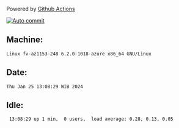 Powered by [Github Actions](https://github.com/features/actions)

[![Auto commit](https://github.com/hiage/workstation/workflows/Auto%20commit/badge.svg)](https://github.com/hiage/workstation/actions?query=workflow%3A%22Auto+commit%22)

## Machine:
```
Linux fv-az1153-248 6.2.0-1018-azure x86_64 GNU/Linux
```
## Date:
```
Thu Jan 25 13:08:29 WIB 2024
```
## Idle:
```
 13:08:29 up 1 min,  0 users,  load average: 0.28, 0.13, 0.05
```
